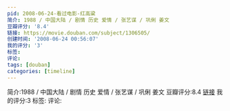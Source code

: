 ```yaml
---
pid: 2008-06-24-看过电影-红高粱
简介: 1988 / 中国大陆 / 剧情 历史 爱情 / 张艺谋 / 巩俐 姜文
豆瓣评分: '8.4'
链接: https://movie.douban.com/subject/1306505/
创建时间: '2008-06-24 00:56:07'
我的评分: '3'
标签:
评论:
tags: [douban]
categories: [timeline]
---
```

简介:1988 / 中国大陆 / 剧情 历史 爱情 / 张艺谋 / 巩俐 姜文
豆瓣评分:8.4
[链接](https://movie.douban.com/subject/1306505/)
我的评分:3
标签:
评论:
